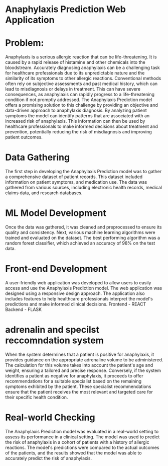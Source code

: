 # Anaphylaxis Prediction Web Application

# Problem:
Anaphylaxis is a serious allergic reaction that can be life-threatening. It is caused by a rapid release of histamine and other chemicals into the bloodstream. Accurately diagnosing anaphylaxis can be a challenging task for healthcare professionals due to its unpredictable nature and the similarity of its symptoms to other allergic reactions. Conventional methods often rely on subjective assessments and past medical history, which can lead to misdiagnosis or delays in treatment. This can have severe consequences, as anaphylaxis can rapidly progress to a life-threatening condition if not promptly addressed.
The Anaphylaxis Prediction model offers a promising solution to this challenge by providing an objective and data-driven approach to anaphylaxis diagnosis. By analyzing patient symptoms the model can identify patterns that are associated with an increased risk of anaphylaxis. This information can then be used by healthcare professionals to make informed decisions about treatment and prevention, potentially reducing the risk of misdiagnosis and improving patient outcomes.

# Data Gathering
The first step in developing the Anaphylaxis Prediction model was to gather a comprehensive dataset of patient records. This dataset included information on patient symptoms, and medication use. The data was gathered from various sources, including electronic health records, medical claims data, and research databases.

# ML Model Development
Once the data was gathered, it was cleaned and preprocessed to ensure its quality and consistency. Next, various machine learning algorithms were trained and evaluated on the dataset. The best performing algorithm was a random forest classifier, which achieved an accuracy of 98% on the test data.

# Front-end Development
A user-friendly web application was developed to allow users to easily access and use the Anaphylaxis Prediction model. The web application was designed using a responsive design approach. The application also includes features to help healthcare professionals interpret the model's predictions and make informed clinical decisions.
Frontend - REACT
Backend - FLASK

# adrenalin and specilst reccomndation system
When the system determines that a patient is positive for anaphylaxis, it provides guidance on the appropriate adrenaline volume to be administered. The calculation for this volume takes into account the patient's age and weight, ensuring a tailored and precise response.
Conversely, if the system identifies a patient as negative for anaphylaxis, it proceeds to offer recommendations for a suitable specialist based on the remaining symptoms exhibited by the patient. These specialist recommendations ensure that the patient receives the most relevant and targeted care for their specific health condition.

# Real-world Checking
The Anaphylaxis Prediction model was evaluated in a real-world setting to assess its performance in a clinical setting. The model was used to predict the risk of anaphylaxis in a cohort of patients with a history of allergic reactions. The model's predictions were compared to the actual outcomes of the patients, and the results showed that the model was able to accurately predict the risk of anaphylaxis.
